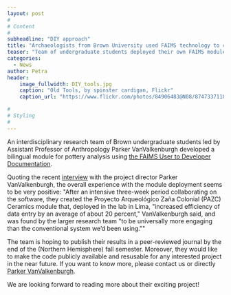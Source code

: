 ```yaml
---
layout: post
#
# Content
#
subheadline: "DIY approach"
title: "Archaeologists from Brown University used FAIMS technology to create artifact recording module"
teaser: "Team of undergraduate students deployed their own FAIMS module"
categories:
  - News
author: Petra
header:
    image_fullwidth: DIY_tools.jpg
    caption: "Old Tools, by spinster cardigan, Flickr" 
    caption_url: "https://www.flickr.com/photos/84906483@N08/8747337118"

#
# Styling
#
---
```


An interdisciplinary research team of Brown undergraduate students led by Assistant Professor of Anthropology Parker VanValkenburgh developed a bilingual module for pottery analysis using [the FAIMS User to Developer Documentation](https://docs.google.com/document/d/1BQ_AZQQwEm2pxMyQ5wDLjOdEsO2ixmJaCwEyc9jsEOs/edit#heading=h.dbh4lx2txrcy).

Quoting the recent [interview](https://news.brown.edu/articles/2016/09/tablet) with the project director Parker VanValkenburgh, the overall experience with the module deployment seems to be very positive: 
"After an intensive three-week period collaborating on the software, they created the Proyecto Arqueológico Zaña Colonial (PAZC) Ceramics module that, deployed in the lab in Lima, "increased efficiency of data entry by an average of about 20 percent," VanValkenburgh said, and was found by the larger research team "to be universally more engaging than the conventional system we’d been using.""

The team is hoping to publish their results in a peer-reviewed journal by the end of the (Northern Hemisphere) fall semester. Moreover, they would like to make the code publicly available and resusable for any interested project in the near future. If you want to know more, please contact us or directly [Parker VanValkenburgh](https://vivo.brown.edu/display/pvanvalk).

We are looking forward to reading more about their exciting project!